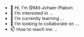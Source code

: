 - 👋 Hi, I’m @Md-Johaer-Plabon
- 👀 I’m interested in ...
- 🌱 I’m currently learning ...
- 💞️ I’m looking to collaborate on ...
- 📫 How to reach me ...

<!---
Md-Johaer-Plabon/Md-Johaer-Plabon is a ✨ special ✨ repository because its `README.md` (this file) appears on your GitHub profile.
You can click the Preview link to take a look at your changes.
--->
